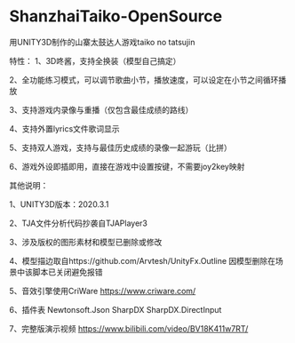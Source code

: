 # ShanzhaiTaiko-OpenSource
用UNITY3D制作的山寨太鼓达人游戏taiko no tatsujin

特性：
1、3D咚酱，支持全换装（模型自己搞定）

2、全功能练习模式，可以调节歌曲小节，播放速度，可以设定在小节之间循环播放

3、支持游戏内录像与重播（仅包含最佳成绩的路线）

4、支持外置lyrics文件歌词显示

5、支持双人游戏，支持与最佳历史成绩的录像一起游玩（比拼）

6、游戏外设即插即用，直接在游戏中设置按键，不需要joy2key映射

其他说明：

1、UNITY3D版本：2020.3.1

2、TJA文件分析代码抄袭自TJAPlayer3

3、涉及版权的图形素材和模型已删除或修改

4、模型描边取自https://github.com/Arvtesh/UnityFx.Outline
因模型删除在场景中该脚本已关闭避免报错

5、音效引擎使用CriWare
https://www.criware.com/

6、插件表
Newtonsoft.Json
SharpDX
SharpDX.DirectInput

7、完整版演示视频
https://www.bilibili.com/video/BV18K411w7RT/
